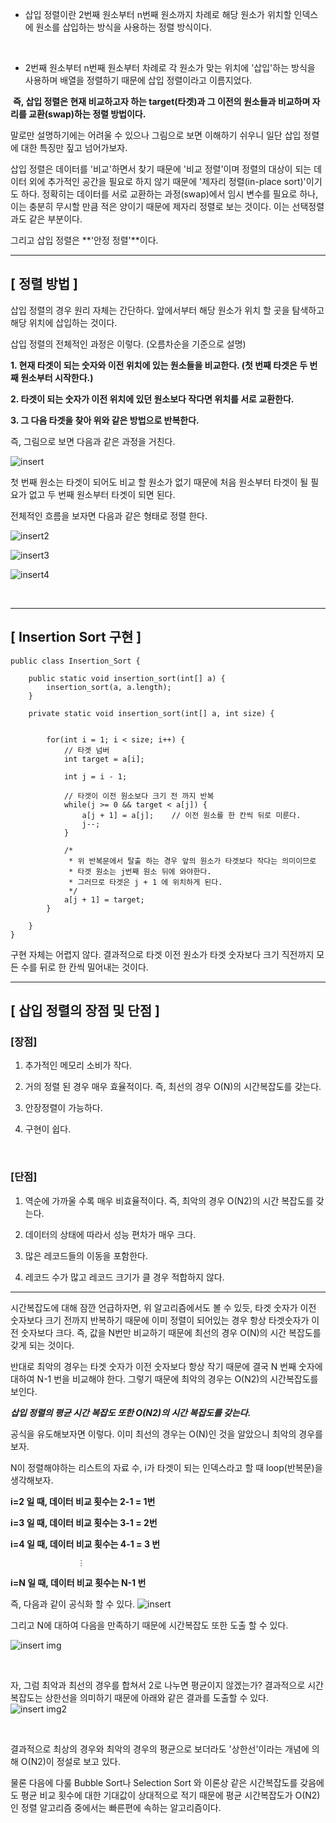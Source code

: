 - 삽입 정렬이란 2번째 원소부터 n번째 원소까지 차례로 해당 원소가 위치할 인덱스에 원소를 삽입하는 방식을 사용하는 정렬 방식이다.

<br>

-  2번째 원소부터 n번째 원소부터 차례로 각 원소가 맞는 위치에 '삽입'하는 방식을 사용하며 배열을 정렬하기 때문에 삽입 정렬이라고 이름지었다.

​
**즉, 삽입 정렬은 현재 비교하고자 하는 target(타겟)과 그 이전의 원소들과 비교하며 자리를 교환(swap)하는 정렬 방법이다.**

 

말로만 설명하기에는 어려울 수 있으나 그림으로 보면 이해하기 쉬우니 일단 삽입 정렬에 대한 특징만 짚고 넘어가보자.

 

삽입 정렬은 데이터를 '비교'하면서 찾기 때문에 '비교 정렬'이며 정렬의 대상이 되는 데이터 외에 추가적인 공간을 필요로 하지 않기 때문에 '제자리 정렬(in-place sort)'이기도 하다. 정확히는 데이터를 서로 교환하는 과정(swap)에서 임시 변수를 필요로 하나, 이는 충분히 무시할 만큼 적은 양이기 때문에 제자리 정렬로 보는 것이다. 이는 선택정렬과도 같은 부분이다.

 

그리고 삽입 정렬은 **'안정 정렬'**이다.

---

## [ 정렬 방법 ]

삽입 정렬의 경우 원리 자체는 간단하다. 앞에서부터 해당 원소가 위치 할 곳을 탐색하고 해당 위치에 삽입하는 것이다.

 

삽입 정렬의 전체적인 과정은 이렇다. (오름차순을 기준으로 설명)

 

**1. 현재 타겟이 되는 숫자와 이전 위치에 있는 원소들을 비교한다. 
(첫 번째 타겟은 두 번째 원소부터 시작한다.)**

**2. 타겟이 되는 숫자가 이전 위치에 있던 원소보다 작다면 위치를 서로 교환한다.**

**3. 그 다음 타겟을 찾아 위와 같은 방법으로 반복한다.**

즉, 그림으로 보면 다음과 같은 과정을 거친다.

![insert](https://blog.kakaocdn.net/dn/KRty3/btqOKXNAGUh/IfdJIJDJWeAfbNDHQ6eyh0/img.png)

첫 번째 원소는 타겟이 되어도 비교 할 원소가 없기 때문에 처음 원소부터 타겟이 될 필요가 없고 두 번째 원소부터 타겟이 되면 된다. 

전체적인 흐름을 보자면 다음과 같은 형태로 정렬 한다.

![insert2](https://blog.kakaocdn.net/dn/bxvpd6/btqOuH69gZU/s5NmD45Lo0HaI80sK9QXt1/img.gif)

![insert3](https://blog.kakaocdn.net/dn/K4Jt3/btqOvfCAm1O/Svkc3I62lPZk7wSWV0TozK/img.gif)

![insert4](https://user-images.githubusercontent.com/39042837/110562047-2587e680-818c-11eb-8f5e-06d1442b6847.gif)

<br>

---

## [ Insertion Sort 구현 ]

```
public class Insertion_Sort {
 
	public static void insertion_sort(int[] a) {
		insertion_sort(a, a.length);
	}
	
	private static void insertion_sort(int[] a, int size) {
		
		
		for(int i = 1; i < size; i++) {
			// 타겟 넘버
			int target = a[i];
			
			int j = i - 1;
			
			// 타겟이 이전 원소보다 크기 전 까지 반복
			while(j >= 0 && target < a[j]) {
				a[j + 1] = a[j];	// 이전 원소를 한 칸씩 뒤로 미룬다.
				j--;
			}
			
			/*
			 * 위 반복문에서 탈출 하는 경우 앞의 원소가 타겟보다 작다는 의미이므로
			 * 타겟 원소는 j번째 원소 뒤에 와야한다.
			 * 그러므로 타겟은 j + 1 에 위치하게 된다.
			 */
			a[j + 1] = target;	
		}
		
	}
}
```
구현 자체는 어렵지 않다.
결과적으로 타겟 이전 원소가 타겟 숫자보다 크기 직전까지 모든 수를 뒤로 한 칸씩 밀어내는 것이다. 
<br>

---

## [ 삽입 정렬의 장점 및 단점 ]

### [장점]

1. 추가적인 메모리 소비가 작다.

2. 거의 정렬 된 경우 매우 효율적이다. 즉, 최선의 경우 O(N)의 시간복잡도를 갖는다.

3. 안장정렬이 가능하다.

4. 구현이 쉽다.

<br>

### [단점]

1. 역순에 가까울 수록 매우 비효율적이다. 즉, 최악의 경우 O(N2)의 시간 복잡도를 갖는다.

2. 데이터의 상태에 따라서 성능 편차가 매우 크다. 

3. 많은 레코드들의 이동을 포함한다.

4. 레코드 수가 많고 레코드 크기가 클 경우 적합하지 않다.


---

시간복잡도에 대해 잠깐 언급하자면, 위 알고리즘에서도 볼 수 있듯, 타겟 숫자가 이전 숫자보다 크기 전까지 반복하기 때문에 이미 정렬이 되어있는 경우 항상 타겟숫자가 이전 숫자보다 크다. 즉, 값을 N번만 비교하기 때문에 최선의 경우 O(N)의 시간 복잡도를 갖게 되는 것이다.

반대로 최악의 경우는 타겟 숫자가 이전 숫자보다 항상 작기 때문에 결국 N 번째 숫자에 대하여 N-1 번을  비교해야 한다. 그렇기 때문에 최악의 경우는 O(N2)의 시간복잡도를 보인다.

***삽입 정렬의 평균 시간 복잡도 또한 O(N2)의 시간 복잡도를 갖는다.***

공식을 유도해보자면 이렇다. 
이미 최선의 경우는 O(N)인 것을 알았으니 최악의 경우를 보자.

 

N이 정렬해야하는 리스트의 자료 수, i가 타겟이 되는 인덱스라고 할 때 loop(반복문)을 생각해보자.

 

**i=2  일 때, 데이터 비교 횟수는 2-1 = 1번**

**i=3 일 때, 데이터 비교 횟수는 3-1 = 2번**

**i=4 일 때, 데이터 비교 횟수는 4-1 = 3 번**

                   ⋮

**i=N 일 때, 데이터 비교 횟수는 N-1 번**

 

즉, 다음과 같이 공식화 할 수 있다.
![insert](https://blog.kakaocdn.net/dn/dpJ1Gm/btqOIaNoquP/A2pyENqHIOycNjUjHps2X0/img.png)

그리고 N에 대하여 다음을 만족하기 때문에 시간복잡도 또한 도출 할 수 있다.

![insert img](https://blog.kakaocdn.net/dn/byx30E/btqOH89Vdqm/yFoJKwFxh0Iy75nd6UAREk/img.png)

<br>

자, 그럼 최악과 최선의 경우를 합쳐서 2로 나누면 평균이지 않겠는가? 결과적으로 시간복잡도는 상한선을 의미하기 때문에 아래와 같은 결과를 도출할 수 있다.
![insert img2](https://blog.kakaocdn.net/dn/maxvO/btqOCdcN4aV/50NkVodKbaiKDOld2vFMm0/img.png)


<br>

결과적으로 최상의 경우와 최악의 경우의 평균으로 보더라도 '상한선'이라는 개념에 의해 O(N2)이 정설로 보고 있다.

물론 다음에 다룰 Bubble Sort나 Selection Sort 와 이론상 같은 시간복잡도를 갖음에도 평균 비교 횟수에 대한 기대값이 상대적으로 적기 때문에 평균 시간복잡도가 O(N2) 인 정렬 알고리즘 중에서는 빠른편에 속하는 알고리즘이다.